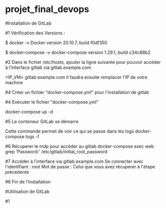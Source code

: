 # projet_final_devops

#Installation de GitLab

#1 Vérification des Versions :

$ docker -v
Docker version 20.10.7, build f0df350

$ docker-compose -v 
docker-compose version 1.29.1, build c34c88b2

#2 Dans le fichier /etc/hosts, ajouter la ligne suivante pour pouvoir accéder à l'interface gitlab via gitlab.example.com

<IP_VM>    gitlab.example.com
Il faudra ensuite remplacer l'IP de votre machine

#4 Créer un fichier "docker-compose.yml" pour l'installation de gitlab

#4 Exécuter le fichier "docker-compose.yml"

docker-compose up -d

#5 Le conteneur GitLab se démarre

Cette commande permet de voir ce qui se passe dans les logs
docker-compose logs -f

#6 Récuperer le mdp pour accéder au gitlab
docker-compose exec web grep 'Password:' /etc/gitlab/initial_root_password

#7 Accéder à l'interface via gitlab.example.com
Se connecter avec l'identifiant : root
Mot de passe : Celui que vous avez récuperer à l'étape précédente

#6 Fin de l'Installation

#Utilisation de GitLab

#1 
